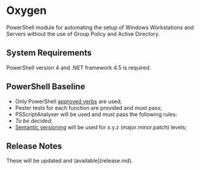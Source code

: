 # Oxygen

PowerShell module for automating the setup of Windows Workstations and Servers without the use of Group Policy and Active Directory.

## System Requirements

PowerShell version 4 and .NET framework 4.5 is required.

## PowerShell Baseline

* Only PowerShell [approved verbs](https://msdn.microsoft.com/en-us/library/ms714428(v=vs.85).aspx) are used;
* Pester tests for each function are provided and must pass;
* PSScriptAnalyser will be used and must pass the following rules:
 * *To be decided*;
* [Semantic versioning](http://semver.org/) will be used for x.y.z (major.minor.patch) levels;

## Release Notes

These will be updated and (available](release.md).

